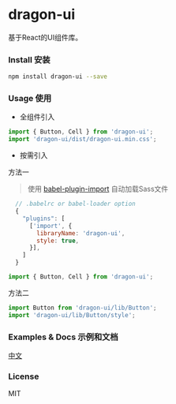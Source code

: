# dragon-ui
  基于React的UI组件库。

### Install 安装
```bash
npm install dragon-ui --save
```

### Usage 使用

* 全组件引入

```js
import { Button, Cell } from 'dragon-ui';
import 'dragon-ui/dist/dragon-ui.min.css';
```

* 按需引入

方法一
> 使用 [babel-plugin-import](https://github.com/ant-design/babel-plugin-import) 自动加载Sass文件

```js
  // .babelrc or babel-loader option
  {
    "plugins": [
      ['import', {
        libraryName: 'dragon-ui',
        style: true,
      }],
    ]
  }
```
```js
import { Button, Cell } from 'dragon-ui';
```

方法二

```js
import Button from 'dragon-ui/lib/Button';
import 'dragon-ui/lib/Button/style';
```

### Examples & Docs 示例和文档
[中文](https://jeromelin.github.io/dragon-ui)

### License
MIT
